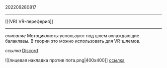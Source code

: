 202206280817
***
[[(VR) VR-переферия]]
***
*описание*
Мотоциклисты успользуют под шлем охлаждающие балаклавы. 
В теории это можно использовать для VR-шлемов.

*ссылка*
[Discord](https://discord.com/channels/221944293177163776/221944293177163776/989399464768856064)

![[лицевая накладка против пота.png|400x400]]
[ссылка](https://discord.com/channels/221944293177163776/221944293177163776/989168237889609728)
